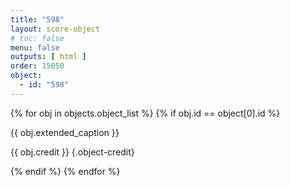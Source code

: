 ```yaml
---
title: "598"
layout: score-object
# toc: false
menu: false
outputs: [ html ]
order: 15050
object:
  - id: "598"
---
```


{% for obj in objects.object_list %}
{% if obj.id == object[0].id %}

{{ obj.extended_caption }}

{{ obj.credit }} {.object-credit}

{% endif %}
{% endfor %}
